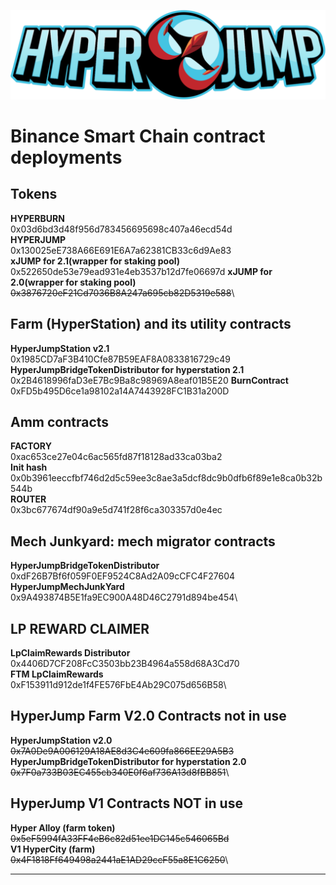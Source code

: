 ![HyperJump Logo](images/hyperjump-logo.svg)

# Binance Smart Chain contract deployments

## Tokens

**HYPERBURN**\
0x03d6bd3d48f956d783456695698c407a46ecd54d\
**HYPERJUMP**\
0x130025eE738A66E691E6A7a62381CB33c6d9Ae83\
**xJUMP for 2.1(wrapper for staking pool)**\
0x522650de53e79ead931e4eb3537b12d7fe06697d
**xJUMP for 2.0(wrapper for staking pool)**\
~~0x3876720eF21Cd7036B8A247a695cb82D5319e588~~\

## Farm (HyperStation) and its utility contracts

**HyperJumpStation v2.1**\
0x1985CD7aF3B410Cfe87B59EAF8A0833816729c49\
**HyperJumpBridgeTokenDistributor for hyperstation 2.1**\
0x2B4618996faD3eE7Bc9Ba8c98969A8eaf01B5E20
**BurnContract**\
0xFD5b495D6ce1a98102a14A7443928FC1B31a200D

## Amm contracts

**FACTORY**\
0xac653ce27e04c6ac565fd87f18128ad33ca03ba2\
**Init hash**\
0x0b3961eeccfbf746d2d5c59ee3c8ae3a5dcf8dc9b0dfb6f89e1e8ca0b32b544b\
**ROUTER** \
0x3bc677674df90a9e5d741f28f6ca303357d0e4ec

## Mech Junkyard: mech migrator contracts

**HyperJumpBridgeTokenDistributor**\
0xdF26B7Bf6f059F0EF9524C8Ad2A09cCFC4F27604\
**HyperJumpMechJunkYard**\
0x9A493874B5E1fa9EC900A48D46C2791d894be454\

## LP REWARD CLAIMER

**LpClaimRewards Distributor**\
0x4406D7CF208FcC3503bb23B4964a558d68A3Cd70\
**FTM LpClaimRewards**\
0xF153911d912de1f4FE576FbE4Ab29C075d656B58\

## HyperJump Farm V2.0 Contracts not in use

**HyperJumpStation v2.0**\
~~0x7A0De9A006129A18AE8d3C4e609fa866EE29A5B3~~\
**HyperJumpBridgeTokenDistributor for hyperstation 2.0**\
~~0x7F0a733B03EC455cb340E0f6af736A13d8fBB851~~\

## HyperJump V1 Contracts NOT in use

**Hyper Alloy (farm token)**\
~~0x5eF5994fA33FF4eB6c82d51ee1DC145c546065Bd~~\
**V1 HyperCity (farm)**\
~~0x4F1818Ff649498a2441aE1AD29ccF55a8E1C6250~~\

---
